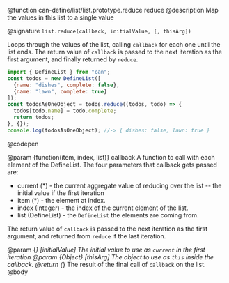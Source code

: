 @function can-define/list/list.prototype.reduce reduce
@description Map the values in this list to a single value

@signature `list.reduce(callback, initialValue, [, thisArg])`

Loops through the values of the list, calling `callback` for each one until the list
ends.  The return value of `callback` is passed to the next iteration as the first argument,
and finally returned by `reduce`.

  ```js
import { DefineList } from "can";
const todos = new DefineList([
    {name: "dishes", complete: false},
    {name: "lawn", complete: true}
]);
const todosAsOneObject = todos.reduce((todos, todo) => {
    todos[todo.name] = todo.complete;
    return todos;
}, {});
console.log(todosAsOneObject); //-> { dishes: false, lawn: true }
  ```
  @codepen

@param {function(item, index, list)} callback A function to call with each element of the DefineList.
The four parameters that callback gets passed are:
   - current (*) - the current aggregate value of reducing over the list -- the initial value if the first iteration
   - item (*) - the element at index.
   - index (Integer) - the index of the current element of the list.
   - list (DefineList) - the `DefineList` the elements are coming from.

The return value of `callback` is passed to the next iteration as the first argument, and returned from
`reduce` if the last iteration.

@param {*} [initialValue] The initial value to use as `current` in the first iteration
@param {Object} [thisArg] The object to use as `this` inside the callback.
@return {*} The result of the final call of `callback` on the list.
@body

